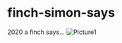 # finch-simon-says
2020
a finch says...
![Picture1](https://user-images.githubusercontent.com/72175303/149217364-ef2d4d87-e9f8-4e34-905d-6cfa93f1f58e.png)

